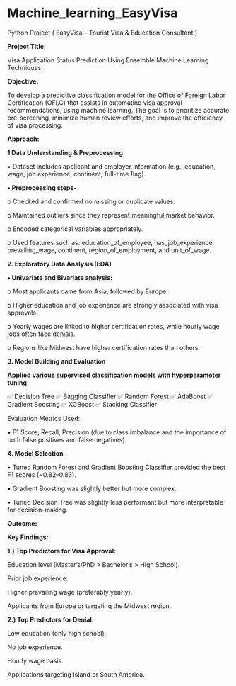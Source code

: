 # Machine_learning_EasyVisa
Python Project ( EasyVisa – Tourist Visa &amp; Education Consultant )

**Project Title:**

Visa Application Status Prediction Using Ensemble Machine Learning Techniques.

**Objective:**

To develop a predictive classification model for the Office of Foreign Labor Certification (OFLC) that assists in automating visa approval recommendations, using machine learning. The goal is to prioritize accurate pre-screening, minimize human review efforts, and improve the efficiency of visa processing.

**Approach:**

**1 Data Understanding & Preprocessing**

•	Dataset includes applicant and employer information (e.g., education, wage, job experience, continent, full-time flag).

**•	Preprocessing steps-**

o	Checked and confirmed no missing or duplicate values.

o	Maintained outliers since they represent meaningful market behavior.

o	Encoded categorical variables appropriately.

o	Used features such as: education_of_employee, has_job_experience, prevailing_wage, continent, region_of_employment, and unit_of_wage.

**2. Exploratory Data Analysis (EDA)**

**•	Univariate and Bivariate analysis:**

o	Most applicants came from Asia, followed by Europe.

o	Higher education and job experience are strongly associated with visa approvals.

o	Yearly wages are linked to higher certification rates, while hourly wage jobs often face denials.

o	Regions like Midwest have higher certification rates than others.

**3. Model Building and Evaluation**
   
**Applied various supervised classification models with hyperparameter tuning:**

✅ Decision Tree
✅ Bagging Classifier
✅ Random Forest
✅ AdaBoost
✅ Gradient Boosting
✅ XGBoost
✅ Stacking Classifier

Evaluation Metrics Used:

•	F1 Score, Recall, Precision (due to class imbalance and the importance of both false positives and false negatives).

**4. Model Selection**

•	Tuned Random Forest and Gradient Boosting Classifier provided the best F1 scores (~0.82–0.83).

•	Gradient Boosting was slightly better but more complex.

•	Tuned Decision Tree was slightly less performant but more interpretable for decision-making.

**Outcome:**

**Key Findings:**

**1.) Top Predictors for Visa Approval:**

Education level (Master’s/PhD > Bachelor’s > High School).

Prior job experience.

Higher prevailing wage (preferably yearly).

Applicants from Europe or targeting the Midwest region.

**2.) Top Predictors for Denial:**

Low education (only high school).

No job experience.

Hourly wage basis.

Applications targeting Island or South America.
